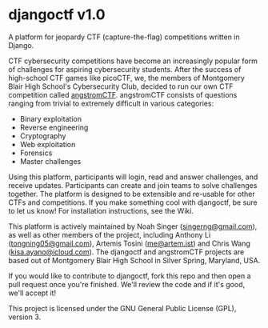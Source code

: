 # djangoctf v1.0
A platform for jeopardy CTF (capture-the-flag) competitions written in Django.

CTF cybersecurity competitions have become an increasingly popular form of challenges for aspiring cybersecurity students.
After the success of high-school CTF games like picoCTF, we, the members of Montgomery Blair High School's Cybersecurity Club, decided to run our own CTF competition called [angstromCTF](https://angstromctf.com).
angstromCTF consists of questions ranging from trivial to extremely difficult in various categories:

* Binary exploitation
* Reverse engineering
* Cryptography
* Web exploitation
* Forensics
* Master challenges

Using this platform, participants will login, read and answer challenges, and receive updates.  Participants can create and join teams to solve challenges together.  The platform is designed to be extensible and re-usable for other CTFs and competitions. If you make something cool with djangoctf, be sure to let us know! For installation instructions, see the Wiki.

This platform is actively maintained by Noah Singer (singerng@gmail.com), as well as other members of the project, including Anthony Li (tongning05@gmail.com), Artemis Tosini (me@artem.ist) and Chris Wang (kisa.ayano@icloud.com).  The djangoctf and angstromCTF projects are based out of Montgomery Blair High School in Silver Spring, Maryland, USA. 

If you would like to contribute to djangoctf, fork this repo and then open a pull request once you're finished. We'll review the code and if it's good, we'll accept it!

This project is licensed under the GNU General Public License (GPL), version 3.
